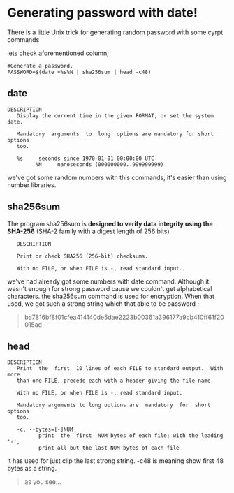 # Generating password with date!

There is a little Unix trick for generating random password with some cyrpt commands

lets check aforementioned column;
 
    #Generate a password.
    PASSWORD=$(date +%s%N | sha256sum | head -c48)

## date

    DESCRIPTION
       Display the current time in the given FORMAT, or set the system date.

       Mandatory  arguments  to  long  options are mandatory for short options
       too.

       %s     seconds since 1970-01-01 00:00:00 UTC
			 %N     nanoseconds (000000000..999999999)
we've got some random numbers with this commands, it's easier than using number libraries.

## sha256sum
The program sha256sum is **designed to verify data integrity using the SHA-256** (SHA-2 family with a digest length of 256 bits) 

       DESCRIPTION
       
       Print or check SHA256 (256-bit) checksums.

       With no FILE, or when FILE is -, read standard input.

we've had already got some numbers with date command. Although it wasn't enough for strong password cause we couldn't get alphabetical characters. the sha256sum command is used for encryption. When  that used, we got  such a strong string which that able to be password ; 
 >    ba7816bf8f01cfea414140de5dae2223b00361a396177a9cb410ff61f20015ad

## head 
    DESCRIPTION
       Print  the  first  10 lines of each FILE to standard output.  With more
       than one FILE, precede each with a header giving the file name.

       With no FILE, or when FILE is -, read standard input.

       Mandatory arguments to long options are  mandatory  for  short  options
       too.

       -c, --bytes=[-]NUM
              print  the  first  NUM bytes of each file; with the leading '-',
              print all but the last NUM bytes of each file

it has used for just clip the last strong string.  -c48  is meaning  show first 48 bytes as a string.
> as you see...

